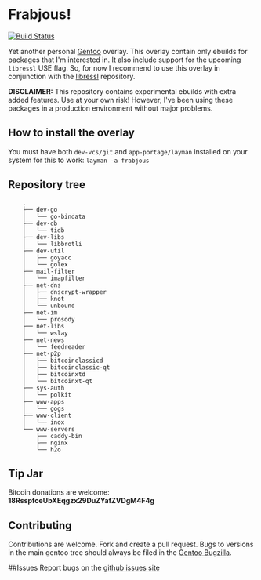 # Frabjous!

[![Build Status](https://travis-ci.org/csmk/frabjous.svg?branch=master)](https://travis-ci.org/csmk/frabjous)

Yet another personal [Gentoo](https://gentoo.org/) overlay. This overlay contain only ebuilds for packages that I'm interested in. It also include support for the upcoming `libressl` USE flag. So, for now I recommend to use this overlay in conjunction with the [libressl](https://github.com/gentoo/libressl) repository.

**DISCLAIMER:** This repository contains experimental ebuilds with extra added features. Use at your own risk! However, I've been using these packages in a production environment without major problems.

## How to install the overlay
You must have both `dev-vcs/git` and `app-portage/layman` installed on your system for this to work: `layman -a frabjous`

## Repository tree
```
    .
    ├── dev-go
    │   └── go-bindata
    ├── dev-db
    │   └── tidb
    ├── dev-libs
    │   └── libbrotli
    ├── dev-util
    │   ├── goyacc
    │   └── golex
    ├── mail-filter
    │   └── imapfilter
    ├── net-dns
    │   ├── dnscrypt-wrapper
    │   ├── knot
    │   └── unbound
    ├── net-im
    │   └── prosody
    ├── net-libs
    │   └── wslay
    ├── net-news
    │   └── feedreader
    ├── net-p2p
    │   ├── bitcoinclassicd
    │   ├── bitcoinclassic-qt
    │   ├── bitcoinxtd
    │   └── bitcoinxt-qt
    ├── sys-auth
    │   └── polkit
    ├── www-apps
    │   └── gogs
    ├── www-client
    │   └── inox
    └── www-servers
        ├── caddy-bin
        ├── nginx
        └── h2o

```

## Tip Jar
Bitcoin donations are welcome: **18RsspfceUbXEqgzx29DuZYafZVDgM4F4g**

## Contributing
Contributions are welcome. Fork and create a pull request. Bugs to versions in the main gentoo tree should always be filed in the [Gentoo Bugzilla](https://bugs.gentoo.org/).

##Issues
Report bugs on the [github issues site](https://github.com/csmk/frabjous/issues)
